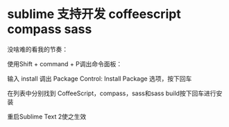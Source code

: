 # sublime 支持开发 coffeescript compass sass


没啥难的看我的节奏：

使用Shift + command + P调出命令面板：

输入 install 调出 Package Control: Install Package 选项，按下回车

在列表中分别找到 CoffeeScript，compass，sass和sass build按下回车进行安装

重启Sublime Text 2使之生效
